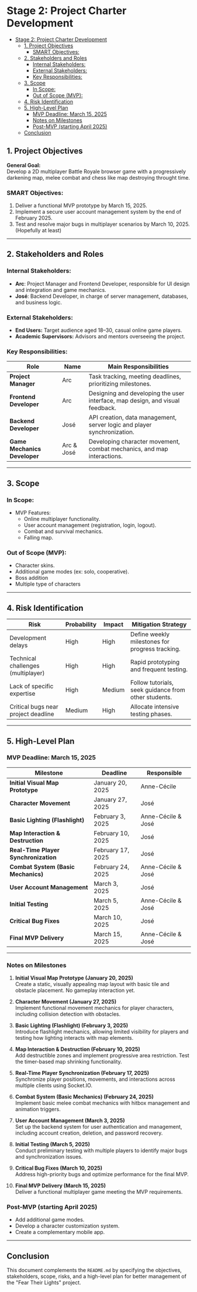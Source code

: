 # Stage 2: Project Charter Development

- [Stage 2: Project Charter Development](#stage-2-project-charter-development)
  - [1. Project Objectives](#1-project-objectives)
    - [SMART Objectives:](#smart-objectives)
  - [2. Stakeholders and Roles](#2-stakeholders-and-roles)
    - [Internal Stakeholders:](#internal-stakeholders)
    - [External Stakeholders:](#external-stakeholders)
    - [Key Responsibilities:](#key-responsibilities)
  - [3. Scope](#3-scope)
    - [In Scope:](#in-scope)
    - [Out of Scope (MVP):](#out-of-scope-mvp)
  - [4. Risk Identification](#4-risk-identification)
  - [5. High-Level Plan](#5-high-level-plan)
    - [MVP Deadline: March 15, 2025](#mvp-deadline-march-15-2025)
    - [Notes on Milestones](#notes-on-milestones)
    - [Post-MVP (starting April 2025)](#post-mvp-starting-april-2025)
  - [Conclusion](#conclusion)


## 1. Project Objectives

**General Goal:**  
Develop a 2D multiplayer Battle Royale browser game with a progressively darkening map, melee combat and chess like map destroying throught time.  

### SMART Objectives:  
1. Deliver a functional MVP prototype by March 15, 2025.  
2. Implement a secure user account management system by the end of February 2025.  
3. Test and resolve major bugs in multiplayer scenarios by March 10, 2025. (Hopefully at least) 

---

## 2. Stakeholders and Roles

### Internal Stakeholders:  
- **Arc**: Project Manager and Frontend Developer, responsible for UI design and integration and game mechanics.  
- **José**: Backend Developer, in charge of server management, databases, and business logic.  

### External Stakeholders:  
- **End Users:** Target audience aged 18–30, casual online game players.  
- **Academic Supervisors:** Advisors and mentors overseeing the project.  

### Key Responsibilities:  

| **Role**                     | **Name**      | **Main Responsibilities**                                                     |
|------------------------------|---------------|-------------------------------------------------------------------------------|
| **Project Manager**          | Arc           | Task tracking, meeting deadlines, prioritizing milestones.                    |
| **Frontend Developer**       | Arc           | Designing and developing the user interface, map design, and visual feedback. |
| **Backend Developer**        | José          | API creation, data management, server logic and player synchronization.       |
| **Game Mechanics Developer** | Arc & José    | Developing character movement, combat mechanics, and map interactions.        |


---

## 3. Scope

### In Scope:  
- MVP Features:  
  - Online multiplayer functionality.  
  - User account management (registration, login, logout).  
  - Combat and survival mechanics.  
  - Falling map.  

### Out of Scope (MVP):  
- Character skins.  
- Additional game modes (ex: solo, cooperative).  
- Boss addition
- Multiple type of characters

---

## 4. Risk Identification

| Risk                                | Probability | Impact  | Mitigation Strategy                                 |
|-------------------------------------|-------------|---------|-----------------------------------------------------|
| Development delays                  | High        | High    | Define weekly milestones for progress tracking.     |
| Technical challenges (multiplayer)  | High        | High    | Rapid prototyping and frequent testing.             |
| Lack of specific expertise          | High        | Medium  | Follow tutorials, seek guidance from other students.|
| Critical bugs near project deadline | Medium      | High    | Allocate intensive testing phases.                  |

---

## 5. High-Level Plan

### MVP Deadline: March 15, 2025

| **Milestone**                         | **Deadline**       | **Responsible**       |
|---------------------------------------|--------------------|-----------------------|
| **Initial Visual Map Prototype**      | January 20, 2025   | Anne-Cécile           |
| **Character Movement**                | January 27, 2025   | José                  |
| **Basic Lighting (Flashlight)**       | February 3, 2025   | Anne-Cécile & José    |
| **Map Interaction & Destruction**     | February 10, 2025  | José                  |
| **Real-Time Player Synchronization**  | February 17, 2025  | José                  |
| **Combat System (Basic Mechanics)**   | February 24, 2025  | Anne-Cécile & José    |
| **User Account Management**           | March 3, 2025      | José                  |
| **Initial Testing**                   | March 5, 2025      | Anne-Cécile & José    |
| **Critical Bug Fixes**                | March 10, 2025     | José                  |
| **Final MVP Delivery**                | March 15, 2025     | Anne-Cécile & José    |

---

### Notes on Milestones

1. **Initial Visual Map Prototype (January 20, 2025)**  
   Create a static, visually appealing map layout with basic tile and obstacle placement. No gameplay interaction yet.

2. **Character Movement (January 27, 2025)**  
   Implement functional movement mechanics for player characters, including collision detection with obstacles.

3. **Basic Lighting (Flashlight) (February 3, 2025)**  
   Introduce flashlight mechanics, allowing limited visibility for players and testing how lighting interacts with map elements.

4. **Map Interaction & Destruction (February 10, 2025)**  
   Add destructible zones and implement progressive area restriction. Test the timer-based map shrinking functionality.

5. **Real-Time Player Synchronization (February 17, 2025)**  
   Synchronize player positions, movements, and interactions across multiple clients using Socket.IO.

6. **Combat System (Basic Mechanics) (February 24, 2025)**  
   Implement basic melee combat mechanics with hitbox management and animation triggers.

7. **User Account Management (March 3, 2025)**  
   Set up the backend system for user authentication and management, including account creation, deletion, and password recovery.

8. **Initial Testing (March 5, 2025)**  
   Conduct preliminary testing with multiple players to identify major bugs and synchronization issues.

9. **Critical Bug Fixes (March 10, 2025)**  
   Address high-priority bugs and optimize performance for the final MVP.

10. **Final MVP Delivery (March 15, 2025)**  
    Deliver a functional multiplayer game meeting the MVP requirements.


### Post-MVP (starting April 2025)  
- Add additional game modes.  
- Develop a character customization system.  
- Create a complementary mobile app.  

---

## Conclusion

This document complements the `README.md` by specifying the objectives, stakeholders, scope, risks, and a high-level plan for better management of the "Fear Their Lights" project.  

